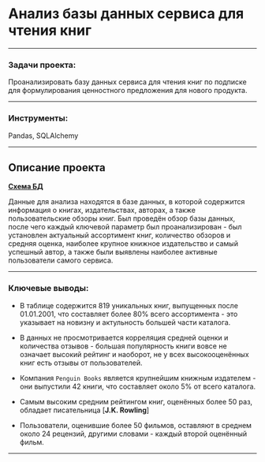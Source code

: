 # Анализ базы данных сервиса для чтения книг
___
### Задачи проекта:

Проанализировать базу данных сервиса для чтения книг по подписке для формулирования ценностного предложения для нового продукта.
___
### Инструменты:

Pandas, SQLAlchemy
___
## Описание проекта

[**Схема БД**](https://github.com/dmitry-filimonov/Practicum-Data-Analysis/blob/main/books_database_analysis/db_structure.png)

Данные для анализа находятся в базе данных, в которой содержится информация о книгах, издательствах, авторах, а также пользовательские обзоры книг. Был проведён обзор базы данных, после чего каждый ключевой параметр был проанализирован - был установлен актуальный ассортимент книг, количество обзоров и средняя оценка, наиболее крупное книжное издательство и самый успешный автор, а также были выявлены наиболее активные пользователи самого сервиса.
___
### Ключевые выводы:

- В таблице содержится 819 уникальных книг, выпущенных после 01.01.2001, что составляет более 80% всего ассортимента - это указывает на новизну и актульность большей части каталога.

- В данных не просмотривается корреляция средней оценки и количества отзывов - большая популярность книги вовсе не означает высокий рейтинг и наоборот, не у всех высокооценённых книг есть отзывы от пользователей.

- Компания `Penguin Books` является крупнейшим книжным издателем - они выпустили 42 книги, что составляет около 5% от всего каталога.

- Самым высоким средним рейтингом книг, оценённых более 50 раз, обладает писательница [**J.K. Rowling**]

- Пользователи, оценившие более 50 фильмов, оставляют в среднем около 24 рецензий, другими словами - каждый второй оценённый фильм.
___